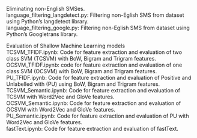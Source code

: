 Eliminating non-English SMSes.  
language_filtering_langdetect.py: Filtering non-Eglish SMS from dataset using Python’s langdetect library.  
language_filtering_google.py: Filtering non-Eglish SMS from dataset using Python’s Googletrans library.  

Evaluation of Shallow Machine Learning models  
TCSVM_TFIDF.ipynb: Code for feature extraction and evaluation of two class SVM (TCSVM) with BoW, Bigram and Trigram features.  
OCSVM_TFIDF.ipynb: code for feature extraction and evaluation of one class SVM (OCSVM) with BoW, Bigram and Trigram features.  
PU_TFIDF.ipynb: Code for feature extraction and evaluation of Positive and Unlabelled with (PU) using BoW, Bigram and Trigram features.  
TCSVM_Semantic.ipynb: Code for feature extraction and evaluation of TCSVM with Word2Vec and GloVe features.  
OCSVM_Semantic.ipynb: Code for feature extraction and evaluation of OCSVM with Word2Vec and GloVe features.  
PU_Semantic.ipynb: Code for feature extraction and evaluation of PU with Word2Vec and GloVe features.  
fastText.ipynb: Code for feature extraction and evaluation of fastText.  
